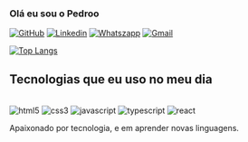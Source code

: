 ### Olá eu sou o Pedroo

[![GitHub](https://img.shields.io/badge/GitHub-100000?style=for-the-badge&logo=github&logoColor=whit)](https://github.com/Pedroo07)
[![Linkedin](https://img.shields.io/badge/LinkedIn-0077B5?style=for-the-badge&logo=linkedin&logoColor=white)](https://www.linkedin.com/in/pedroo-henrique-314677299/)
[![Whatszapp](https://img.shields.io/badge/WhatsApp-25D366?style=for-the-badge&logo=whatsapp&logoColor=white)](https://wa.link/dbp50x)
[![Gmail](https://img.shields.io/badge/Gmail-D14836?style=for-the-badge&logo=gmail&logoColor=white)](https://mail.google.com/mail/u/0/#inbox?compose=DmwnWrRmVXDNvXgKDJfzKBMxCmqZGWSVpNWPgmVvPxgmgSGcnDjnJPWFXgsMlTdKsCZwnBnjJPBb)
 
[![Top Langs](https://github-readme-stats.vercel.app/api/top-langs/?username=Pedroo07&layout=donut)](https://github.com/anuraghazra/github-readme-stats)

## Tecnologias que eu uso no meu dia


<div style="display: inline_block"><br/>
<img  alt="html5" src="https://img.shields.io/badge/HTML5-E34F26?style=for-the-badge&logo=html5&logoColor=white">
<img  alt="css3" src="https://img.shields.io/badge/CSS3-1572B6?style=for-the-badge&logo=css3&logoColor=white">
<img  alt="javascript" src="https://img.shields.io/badge/JavaScript-F7DF1E?style=for-the-badge&logo=javascript&logoColor=black">
<img  alt="typescript" src="https://img.shields.io/badge/TypeScript-007ACC?style=for-the-badge&logo=typescript&logoColor=white">
<img  alt="react" src="https://img.shields.io/badge/React-20232A?style=for-the-badge&logo=react&logoColor=61DAFB">
<div/>

Apaixonado por tecnologia, e em aprender novas linguagens.
